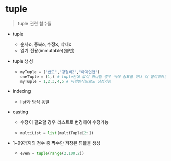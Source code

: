 # tuple

> tuple 관련 함수들 



- tuple
  - 순서o, 중복o, 수정x, 삭제x 
  - 읽기 전용(immutable)(불변)

- tuple 생성

  - ```python
    myTuple = ("반도","강철비2","아이언맨")
    oneTuple = (1,) # tuple안에 값이 하나일 경우 뒤에 쉼표를 하나 더 붙여줘야함
    myTuple = 1,2,3,4,5 # 이런방식으로도 생성가능
    ```

- indexing

  - list와 방식 동일

- casting 

  - 수정이 필요할 경우 리스트로 변경하여 수정가능

  - ```python
    multiList = list(multiTuple[2:])
    ```

- 1~99까지의 정수 중 짝수만 저장된 튜플을 생성

  - ```python 
    even = tuple(range(2,100,2))
    ```



